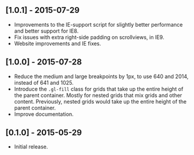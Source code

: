 
## [1.0.1] - 2015-07-29

* Improvements to the IE-support script for slightly better performance and better support for IE8.
* Fix issues with extra right-side padding on scrollviews, in IE9.
* Website improvements and IE fixes.

## [1.0.0] - 2015-07-28

* Reduce the medium and large breakpoints by 1px, to use 640 and 2014, instead of 641 and 1025.
* Introduce the `.gl-fill` class for grids that take up the entire height of the parent container. Mostly for nested grids that mix grids and other content. Previously, nested grids would take up the entire height of the parent container.
* Improve documentation.

## [0.1.0] - 2015-05-29

* Initial release.
